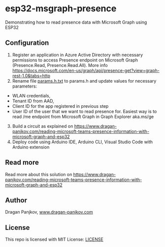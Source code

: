 # esp32-msgraph-presence
Demonstrating how to read presence data with Microsoft Graph using ESP32

## Configuration
1. Register an application in Azure Active Directory with necessary permissions to access Presence endpoint on Microsoft Graph (Presence.Read, Presence.Read.All). More info https://docs.microsoft.com/en-us/graph/api/presence-get?view=graph-rest-1.0&tabs=http
2. Rename file [params.h.txt](params.h.txt) to params.h and update values for necessary parameters:
* WLAN credentials, 
* Tenant ID from AAD, 
* Client ID for the app registered in previous step
* User ID of the user that we want to read presence for. Easiest way is to read /me endpoint from Microsoft Graph in Graph Explorer aka.ms/ge
3. Build a circuit as explained on https://www.dragan-panjkov.com/reading-microsoft-teams-presence-information-with-microsoft-graph-and-esp32
4. Deploy code using Arduino IDE, Arduino CLI, Visual Studio Code with Arduino extension 

## Read more
Read more about this solution on https://www.dragan-panjkov.com/reading-microsoft-teams-presence-information-with-microsoft-graph-and-esp32

## Author
Dragan Panjkov, www.dragan-panjkov.com

## License
This repo is licensed with MIT License: [LICENSE](LICENSE)

